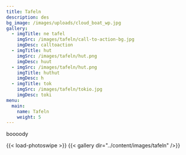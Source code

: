 ```yaml
---
title: Tafeln
description: des
bg_image: /images/uploads/cloud_boat_wp.jpg
gallery:
  - imgTitle: ne tafel
    imgSrc: /images/tafeln/call-to-action-bg.jpg
    imgDesc: calltoaction
  - imgTitle: hut
    imgSrc: /images/tafeln/hut.png
    imgDesc: huut
  - imgSrc: /images/tafeln/hut.png
    imgTitle: huthut
    imgDesc: h
  - imgTitle: tok
    imgSrc: /images/tafeln/tokio.jpg
    imgDesc: toki
menu:
  main:
    name: Tafeln
    weight: 5
---
```

boooody


{{< load-photoswipe >}}
{{< gallery dir="../content/images/tafeln" />}}


